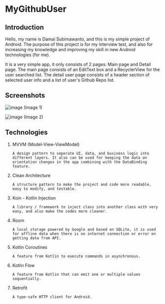# MyGithubUser

## Introduction

Hello, my name is Damai Subimawanto, and this is my simple project of Android. The purpose of this project is for my interview test, and also for increasing my knowledge and improving my skill in new Android technologies (for me).

It is a very simple app, it only consists of 2 pages: Main page and Detail page.
The main page consists of an EditText box and a RecyclerView for the user searched list. The detail user page consists of a header section of selected user info and a list of user's Github Repo list.

## Screenshots

![image](https://user-images.githubusercontent.com/38375908/154837512-d6a70a94-6666-4491-82bd-2ea2f0b35728.png)
(Image 1)

![image](https://user-images.githubusercontent.com/38375908/154837540-5563d7b0-3d45-4d74-a1d7-c013659158f8.png)
(Image 2)

## Technologies

  1.  MVVM (Model-View-ViewModel)

          A design pattern to seperate UI, data, and business logic into different layers. It also can be used for keeping the data on orientation changes in the app combining with the DataBinding feature.
  2.  Clean Architecture
  
          A structure pattern to make the project and code more readable, easy to modify, and testable.
  3.  Koin - Kotlin Injection

          A library / framework to inject class into another class with very easy, and also make the codes more cleaner.
  4.  Room

          A local storage powered by Google and based on SQLite, it is used for offline data when there is no internet connection or error on getting data from API.
  5.  Kotlin Coroutines

          A feature from Kotlin to execute commands in asynchronous.
  6.  Kotlin Flow

          A feature from Kotlin that can emit one or multiple values sequentially.
  7.  Retrofit

          A type-safe HTTP client for Android.
